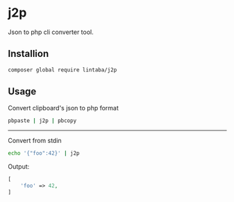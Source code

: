 # j2p

Json to php cli converter tool.

## Installion

```bash
composer global require lintaba/j2p
```

## Usage

Convert clipboard's json to php format
```bash
pbpaste | j2p | pbcopy
```

---


Convert from stdin
```bash
echo '{"foo":42}' | j2p

```

Output: 
```php
[
    'foo' => 42,
]
```

